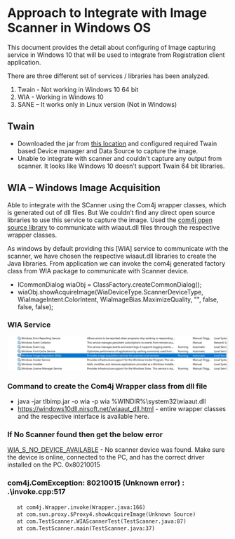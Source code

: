 # Approach to Integrate with Image Scanner in Windows OS
This document provides the detail about configuring of Image capturing service in Windows 10 that will be used to integrate from Registration client application.

There are three different set of services / libraries has been analyzed.
1. Twain - Not working in Windows 10 64 bit
2. WIA  - Working in Windows 10
3. SANE – It works only in Linux version (Not in Windows)

## Twain  
- Downloaded the jar from [this location](http://thorntonzone.com/manuals/Compression/Fax,%20IBM%20MMR/MMSC/mmsc/uk/co/mmscomputing/application/imageviewer/index.html) and configured required Twain based Device manager and Data Source to capture the image.
- Unable to integrate with scanner and couldn't capture any output from scanner. It looks like Windows 10 doesn’t support Twain 64 bit libraries.

## WIA – Windows Image Acquisition
Able to integrate with the SCanner using the Com4j wrapper classes, which is generated out of dll files. But We couldn’t find any direct open source libraries to use this service to capture the image. Used the [com4j open source library](https://com4j.kohsuke.org/runtime-semantics.html) to communicate with wiaaut.dll files through the respective wrapper classes.  

As windows by default providing this [WIA] service to communicate with the scanner, we have chosen the respective wiaaut.dll libraries to create the Java libraries. From application we can invoke the com4j generated factory class from WIA package to communicate with Scanner device.
- ICommonDialog wiaObj = ClassFactory.createCommonDialog(); 
- wiaObj.showAcquireImage(WiaDeviceType.ScannerDeviceType, WiaImageIntent.ColorIntent, WiaImageBias.MaximizeQuality, "", false, false, false);

### WIA Service

![WIA Service diagram](_images/wia_diagram.jpg)

### Command to create the Com4j Wrapper class from dll file
- java -jar tlbimp.jar -o wia -p wia %WINDIR%\system32\wiaaut.dll
- https://windows10dll.nirsoft.net/wiaaut_dll.html - entire wrapper classes and the respective interface is available here.

### If No Scanner found then get the below error
[WIA_S_NO_DEVICE_AVAILABLE](https://docs.microsoft.com/en-us/windows/desktop/wia/-wia-error-codes) - No scanner device was found. Make sure the device is online, connected to the PC, and has the correct driver installed on the PC.	0x80210015

### com4j.ComException: 80210015 (Unknown error) : .\invoke.cpp:517
       at com4j.Wrapper.invoke(Wrapper.java:166)
       at com.sun.proxy.$Proxy4.showAcquireImage(Unknown Source)
       at com.TestScanner.WIAScannerTest(TestScanner.java:87)
       at com.TestScanner.main(TestScanner.java:37)
